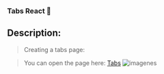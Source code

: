 ### Tabs React :doughnut:

## Description:

>Creating a tabs page:

>You can open the page here: [Tabs](https://tab-jobs.netlify.app) 
![imagenes](https://d33wubrfki0l68.cloudfront.net/61f5e40500f525d6125c45d6/screenshot_2022-01-30-01-04-08-0000.png)
